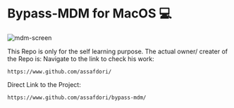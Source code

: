 # Bypass-MDM for MacOS 💻
![mdm-screen](https://raw.githubusercontent.com/assafdori/bypass-mdm/main/mdm-screen.png)

This Repo is only for the self learning purpose.
The actual owner/ creater of the Repo is:
Navigate to the link to check his work:
```
https://www.github.com/assafdori/
```
Direct Link to the  Project:
```
https://www.github.com/assafdori/bypass-mdm/
```



